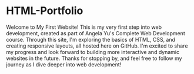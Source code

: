 # HTML-Portfolio
Welcome to My First Website!
This is my very first step into web development, created as part of Angela Yu's Complete Web Development course. Through this site, I'm exploring the basics of HTML, CSS, and creating responsive layouts, all hosted here on GitHub. I'm excited to share my progress and look forward to building more interactive and dynamic websites in the future. Thanks for stopping by, and feel free to follow my journey as I dive deeper into web development!
